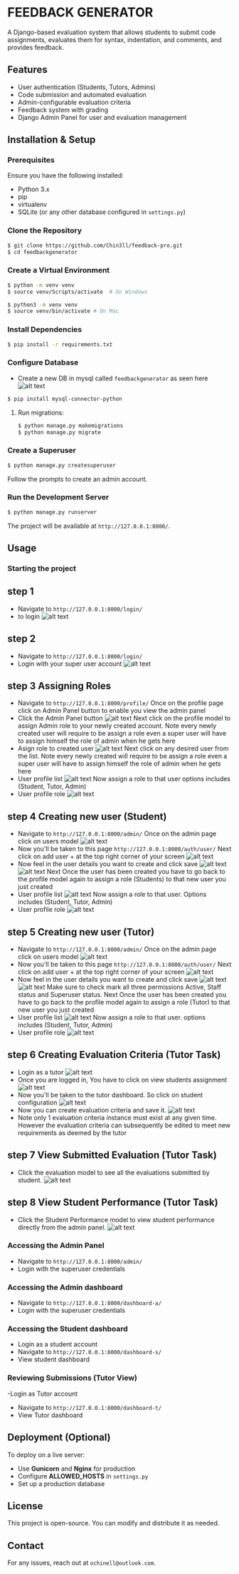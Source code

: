# FEEDBACK GENERATOR

A Django-based evaluation system that allows students to submit code assignments, evaluates them for syntax, indentation, and comments, and provides feedback.

## Features
- User authentication (Students, Tutors, Admins)
- Code submission and automated evaluation
- Admin-configurable evaluation criteria
- Feedback system with grading
- Django Admin Panel for user and evaluation management

## Installation & Setup

### Prerequisites
Ensure you have the following installed:
- Python 3.x
- pip
- virtualenv
- SQLite (or any other database configured in `settings.py`)

### Clone the Repository
```sh
$ git clone https://github.com/Chin3ll/feedback-pro.git
$ cd feedbackgenerator
```

### Create a Virtual Environment
```sh
$ python -m venv venv
$ source venv/Scripts/activate  # On Windows
```

```sh
$ python3 -m venv venv
$ source venv/bin/activate # On Mac
```

### Install Dependencies
```sh
$ pip install -r requirements.txt
```
### Configure Database
- Create a new DB in mysql called `feedbackgenerator` as seen here ![alt text](image-13.png)
```sh 
$ pip install mysql-connector-python
```


1. Run migrations:
    ```sh
    $ python manage.py makemigrations
    $ python manage.py migrate
    ```

### Create a Superuser
```sh
$ python manage.py createsuperuser
```
Follow the prompts to create an admin account.

### Run the Development Server
```sh
$ python manage.py runserver
```
The project will be available at `http://127.0.0.1:8000/`.

## Usage

### Starting the project
## step 1
- Navigate to `http://127.0.0.1:8000/login/`
- to login ![alt text](zreadmeimages/image-1.png)

## step 2
- Navigate to `http://127.0.0.1:8000/login/`
- Login with your super user account ![alt text](zreadmeimages/image.png)

## step 3 Assigning Roles
- Navigate to `http://127.0.0.1:8000/profile/`
Once on the profile page click on Admin Panel button to enable you view the admin panel
- Click the Admin Panel button ![alt text](zreadmeimages/image-4.png)
Next click on the profile model to assign Admin role to your newly created account.  Note every newly created user will require to be assign a role even a super user will have to assign himself the role of admin when he gets here
- Asign role to created user ![alt text](zreadmeimages/image-5.png)
Next click on any desired user from the list. Note every newly created will require to be assign a role even a super user will have to assign himself the role of admin when he gets here
- User profile list ![alt text](zreadmeimages/image-11.png)
Now assign a role to that user options includes (Student, Tutor, Admin)
- User profile role ![alt text](zreadmeimages/image-12.png)

## step 4 Creating new user (Student)
- Navigate to `http://127.0.0.1:8000/admin/`
Once on the admin page click on users model ![alt text](zreadmeimages/image-7.png)
- Now you'll be taken to this page `http://127.0.0.1:8000/auth/user/`
Next click on add user + at the top right corner of your screen ![alt text](zreadmeimages/image-8.png)
- Now feel in the user details you want to create and click save ![alt text](zreadmeimages/image-9.png) ![alt text](zreadmeimages/image-10.png)
Next Once the user has been created you have to go back to the profile model again to assign a role (Students) to that new user you just created
- User profile list ![alt text](zreadmeimages/image-11.png)
Now assign a role to that user. Options includes (Student, Tutor, Admin)
- User profile role ![alt text](zreadmeimages/image-6.png)

## step 5 Creating new user (Tutor)
- Navigate to `http://127.0.0.1:8000/admin/`
Once on the admin page click on users model ![alt text](zreadmeimages/image-7.png)
- Now you'll be taken to this page `http://127.0.0.1:8000/auth/user/`
Next click on add user + at the top right corner of your screen ![alt text](zreadmeimages/image-8.png)
- Now feel in the user details you want to create and click save ![alt text](zreadmeimages/image-9.png) ![alt text](zreadmeimages/image-14.png)
Make sure to check mark all three permissions Active, Staff status and Superuser status.
Next Once the user has been created you have to go back to the profile model again to assign a role (Tutor) to that new user you just created
- User profile list ![alt text](zreadmeimages/image-11.png)
Now assign a role to that user. options includes (Student, Tutor, Admin)
- User profile role ![alt text](zreadmeimages/image-6.png)

## step 6 Creating Evaluation Criteria (Tutor Task) 
- Login as a tutor ![alt text](zreadmeimages/loginimages.png)
- Once you are logged in, You have to click on view students assignment ![alt text](zreadmeimages/viewassignment.png)
- Now you'll be taken to the tutor dashboard. So click on student configuration ![alt text](zreadmeimages/student-config.png)
- Now you can create evaluation criteria and save it. ![alt text](zreadmeimages/setevacriteria.png)
- Note only 1 evaluation criteria instance must exist at any given time. However the evaluation criteria can subsequently be edited to meet new requirements as deemed by the tutor


## step 7 View Submitted Evaluation (Tutor Task) 
- Click the evaluation model to see all the evaluations submitted by student. ![alt text](zreadmeimages/stuevals.png)

## step 8 View Student Performance (Tutor Task) 
- Click the Student Performance model to view student performance directly from the admin panel. ![alt text](zreadmeimages/studper.png)


### Accessing the Admin Panel
- Navigate to `http://127.0.0.1:8000/admin/`
- Login with the superuser credentials

### Accessing the Admin dashboard
- Navigate to `http://127.0.0.1:8000/dashboard-a/`
- Login with the superuser credentials

### Accessing the Student dashboard
- Login as a student account
- Navigate to `http://127.0.0.1:8000/dashboard-s/`
- View student dashboard

### Reviewing Submissions (Tutor View)
-Login as Tutor account
- Navigate to `http://127.0.0.1:8000/dashboard-t/`
- View Tutor dashboard

## Deployment (Optional)
To deploy on a live server:
- Use **Gunicorn** and **Nginx** for production
- Configure **ALLOWED_HOSTS** in `settings.py`
- Set up a production database

## License
This project is open-source. You can modify and distribute it as needed.

## Contact
For any issues, reach out at `ochinell@outlook.com`.

